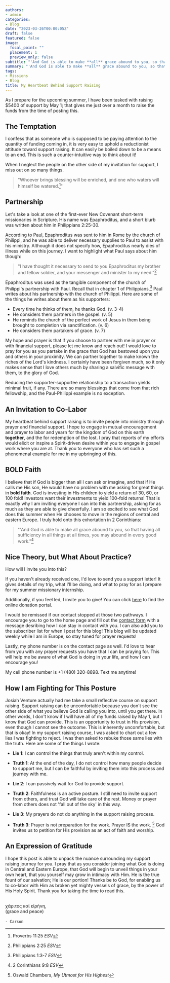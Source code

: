 ```yaml
---
authors:
- admin
categories:
- Blog
date: "2023-03-26T00:00:05Z"
draft: false
featured: false
image:
  focal_point: ""
  placement: 1
  preview_only: false
subtitle: "'And God is able to make **all** grace abound to you, so that having **all** sufficiency in **all** things at **all** times, you may abound in **every** good work.'"
summary: "'And God is able to make **all** grace abound to you, so that having **all** sufficiency in **all** things at **all** times, you may abound in **every** good work.'"
tags:
- Missions
- Blog
title: My Heartbeat Behind Support Raising
---
```


As I prepare for the upcoming summer, I have been tasked with raising $5400 of support by May 1; that gives me just over a month to raise the funds from the time of posting this.

## The Temptation

I confess that as someone who is supposed to be paying attention to the quantity of funding coming in, it is very easy to uphold a reductionist attitude toward support raising. It can easily be boiled down to be a means to an end. This is such a counter-intuitive way to think about it!

When I neglect the people on the other side of my invitation for support, I miss out on so many things.

>"Whoever brings blessing will be enriched, and one who waters will himself be watered.[^1]"

## Partnership

Let's take a look at one of the first-ever New Covenant short-term missionaries in Scripture. His name was Epaphroditus, and a short blurb was written about him in Philippians 2:25-30.

According to Paul, Epaphroditus was sent to him in Rome by the church of Philippi, and he was able to deliver necessary supplies to Paul to assist with his ministry. Although it does not specify how, Epaphroditus nearly dies of illness while on this journey. I want to highlight what Paul says about him though:

>"I have thought it necessary to send to you Epaphroditus my brother and fellow soldier, and your messenger and minister to my need."[^2]

Epaphroditus was used as the tangible component of the church of Philippi's partnership with Paul. Recall that in chapter 1 of Philippians,[^3] Paul writes about his partnership with the church of Philippi. Here are some of the things he writes about them as his supporters:

- Every time he thinks of them, he thanks God. (v. 3-4)
- He considers them partners in the gospel. (v. 5)
- He reminds the church of the perfect work of Jesus in them being brought to completion via sanctification. (v. 6)
- He considers them partakers of grace. (v. 7)

My hope and prayer is that if you choose to partner with me in prayer or with financial support, please let me know and reach out! I would love to pray for you as you partake in the grace that God has bestowed upon you and others in your proximity. We can partner together to make known the riches of the Lord's kindness. I certainly have been forgiven much, so it only makes sense that I love others much by sharing a salvific message with them, to the glory of God.

Reducing the supporter-supportee relationship to a transaction yields minimal fruit, if any. There are so many blessings that come from that rich fellowship, and the Paul-Philippi example is no exception.

## An Invitation to Co-Labor

My heartbeat behind support raising is to invite people into ministry through prayer and financial support. I hope to engage in mutual encouragement and prayer to labor and yearn for the kingdom of God on this earth **together**, and the for redemption of the lost. I pray that reports of my efforts would elicit or inspire a Spirit-driven desire within you to engage in gospel work where you are at. Thank you to everyone who has set such a phenomenal example for me in my upbringing of this.

## **BOLD** Faith

I believe that if God is bigger than all I can ask or imagine, and that if He calls me His son, He would have no problem with me asking for great things in **bold faith**. God is investing in His children to yield a return of 30, 60, or 100 fold! Investors want their investments to yield 100-fold returns! That is exactly why I am inviting everyone I can into this partnership, asking for as much as they are able to give cheerfully. I am so excited to see what God does this summer when He chooses to move in the regions of central and eastern Europe. I truly hold onto this exhortation in 2 Corinthians:

>'"And God is able to make all grace abound to you, so that having all sufficiency in all things at all times, you may abound in every good work."[^4]

## Nice Theory, but What About Practice?

How will I invite you into this?

If you haven't already received one, I'd love to send you a support letter! It gives details of my trip, what I'll be doing, and what to pray for as I prepare for my summer missionary internship.

Additionally, if you feel led, I invite you to give! You can click [here](https://www.josiahventure.com/give-form/?designation=689836c4-8b96-407c-afb1-27c679d96029&user=53992) to find the online donation portal.

I would be remissed if our contact stopped at those two pathways. I encourage you to go to the home page and fill out the [contact form](https://carsonslater.com) with a message desribing how I can stay in contact with you. I can also add you to the subscriber list for when I post for this blog! This blog will be updated weekly while I am in Europe, so stay tuned for prayer requests!

Lastly, my phone number is on the contact page as well. I'd love to hear from you with any prayer requests you have that I can be praying for. This will help me be aware of what God is doing in your life, and how I can encourage you!

My cell phone number is +1 (480) 320-8898. Text me anytime!

## How I am Fighting for This Posture

Josiah Venture actually had me take a small reflective course on support raising. Support raising can be uncomfortable because you don't see the other side of what you believe God is calling you into, until you get there. In other words, I don't know if I will have all of my funds raised by May 1, but I know that God can provide. This is an opportunity to trust in His provision, even though I cannot see the outcome. This is inherently uncomfortable, but that is okay! In my support raising course, I was asked to chart out a few lies I was fighting to reject. I was then asked to rebuke those same lies with the truth. Here are some of the things I wrote:

- **Lie 1**: I can control the things that truly aren't within my control.
- **Truth 1**: At the end of the day, I do not control how many people decide to support me, but I can be faithful by inviting them into this process and journey with me. 


- **Lie 2**: I can passively wait for God to provide support.
- **Truth 2**: Faithfulness is an active posture. I still need to invite support from others, and trust God will take care of the rest. Money or prayer from others does not 'fall out of the sky' in this way. 


- **Lie 3**: My prayers do not do anything in the support raising process.
- **Truth 3**: Prayer is not preparation for the work. Prayer IS the work. [^5] God invites us to petition for His provision as an act of faith and worship.

## An Expression of Gratitude

Ι hope this post is able to unpack the nuance surrounding my support raising journey for you. I pray that as you consider joining what God is doing in Central and Eastern Europe, that God will begin to unveil things in your own heart, that you yourself may grow in intimacy with Him. He is the true fount of our salvation; He is our portion! Thanks be to God, for enabling us to co-labor with Him as broken yet mighty vessels of grace, by the power of His Holy Spirit. Thank you for taking the time to read this.

[^1]: Proverbs 11:25 *ESV*
[^2]: Philippians 2:25 *ESV*
[^3]: Philippians 1:3-7 *ESV*
[^4]: 2 Corinthians 9:8 *ESV*
[^5]: Oswald Chambers, *My Utmost for His Highest*

\
χάριτος καἰ εἰρήνη,\
(grace and peace)\
\
`- Carson`